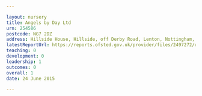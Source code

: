 ```yaml
---

layout: nursery
title: Angels by Day Ltd
urn: 254586
postcode: NG7 2DZ
address: Hillside House, Hillside, off Derby Road, Lenton, Nottingham, NG7 2DZ
latestReportUrl: https://reports.ofsted.gov.uk/provider/files/2497272/urn/254586.pdf
teaching: 0
development: 0
leadership: 1
outcomes: 0
overall: 1
date: 24 June 2015

---
```

